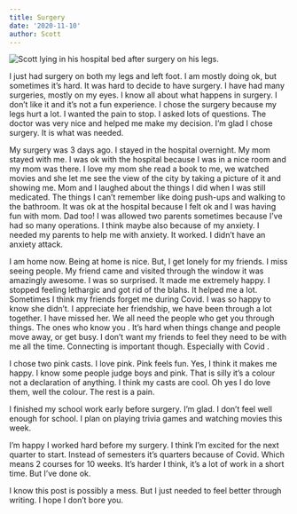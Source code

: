 ```yaml
---
title: Surgery
date: '2020-11-10'
author: Scott
---
```


![Scott lying in his hospital bed after surgery on his legs.](/images/surgery-d7ee0fd51fca25de291d7f474c04447e.jpg)

I just had surgery on both my legs and left foot. I am mostly doing ok, but sometimes it’s hard. It was hard to decide to have surgery. I have had many surgeries, mostly on my eyes. I know all about what happens in surgery. I don’t like it and it’s not a fun experience. I chose the surgery because my legs hurt a lot. I wanted the pain to stop. I asked lots of questions. The doctor was very nice and helped me make my decision. I’m glad I chose surgery. It is what was needed.

My surgery was 3 days ago. I stayed in the hospital overnight. My mom stayed with me. I was ok with the hospital because I was in a nice room and my mom was there. I love my mom she read a book to me, we watched movies and she let me see the view of the city by taking a picture of it and showing me. Mom and I laughed about the things I did when I was still medicated. The things I can’t remember like doing push-ups and walking to the bathroom. It was ok at the hospital because I felt ok and I was having fun with mom. Dad too! I was allowed two parents sometimes because I’ve had so many operations. I think maybe also because of my anxiety. I needed my parents to help me with anxiety. It worked. I didn’t have an anxiety attack.

I am home now. Being at home is nice. But, I get lonely for my friends. I miss seeing people. My friend came and visited through the window it was amazingly awesome. I was so surprised. It made me extremely happy. I stopped feeling lethargic and got rid of the blahs. It helped me a lot. Sometimes I think my friends forget me during Covid. I was so happy to know she didn’t. I appreciate her friendship, we have been through a lot together. I have missed her. We all need the people who get you through things. The ones who know you . It’s hard when things change and people move away, or get busy. I don’t want my friends to feel they need to be with me all the time. Connecting is important though. Especially with Covid . 

I chose two pink casts. I love pink. Pink feels fun. Yes, I think it makes me happy. I know some people judge boys and pink. That is silly it’s a colour not a declaration of anything. I think my casts are cool. Oh yes I do love them, well the colour. The rest is a pain. 

I finished my school work early before surgery. I’m glad. I don’t feel well enough for school. I plan on playing trivia games and watching movies this week.

I’m happy I worked hard before my surgery. I think I’m excited for the next quarter to start. Instead of semesters it’s quarters because of Covid. Which means 2 courses for 10 weeks. It’s harder I think, it’s a lot of work in a short time. But I’ve done ok.

I know this post is possibly a mess. But I just needed to feel better through writing. I hope I don’t bore you. 

